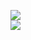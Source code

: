 [![](https://img.shields.io/badge/Made%20With-Github%20Spray-lightgrey.svg?style=for-the-badge&logo=github)](https://github.com/Annihil/github-spray#28249)  
[![](https://i.imgur.com/2DrTn0Z.gif)](https://github.com/Annihil/github-spray)